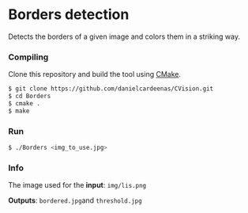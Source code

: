 # Borders detection
Detects the borders of a given image and colors them in a striking way.

### Compiling

Clone this repository and build the tool using [CMake](http://www.cmake.org/download/).

```sh
$ git clone https://github.com/danielcardeenas/CVision.git
$ cd Borders
$ cmake .
$ make
```
### Run
```sh
$ ./Borders <img_to_use.jpg>
```

### Info
The image used for the **input**: ```img/lis.png```

**Outputs**: ```bordered.jpg```and ```threshold.jpg```
